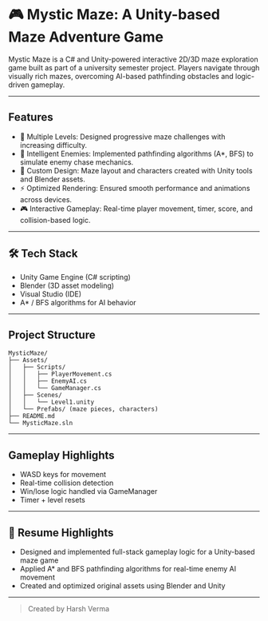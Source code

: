 # 🎮 Mystic Maze: A Unity-based Maze Adventure Game

Mystic Maze is a C# and Unity-powered interactive 2D/3D maze exploration game built as part of a university semester project. Players navigate through visually rich mazes, overcoming AI-based pathfinding obstacles and logic-driven gameplay.

---

## Features

* 🧩 Multiple Levels: Designed progressive maze challenges with increasing difficulty.
* 🤖 Intelligent Enemies: Implemented pathfinding algorithms (A\*, BFS) to simulate enemy chase mechanics.
* 🎨 Custom Design: Maze layout and characters created with Unity tools and Blender assets.
* ⚡ Optimized Rendering: Ensured smooth performance and animations across devices.
* 🎮 Interactive Gameplay: Real-time player movement, timer, score, and collision-based logic.

---

## 🛠️ Tech Stack

* Unity Game Engine (C# scripting)
* Blender (3D asset modeling)
* Visual Studio (IDE)
* A\* / BFS algorithms for AI behavior

---

## Project Structure

```
MysticMaze/
├── Assets/
│   ├── Scripts/
│   │   ├── PlayerMovement.cs
│   │   ├── EnemyAI.cs
│   │   └── GameManager.cs
│   ├── Scenes/
│   │   └── Level1.unity
│   └── Prefabs/ (maze pieces, characters)
├── README.md
└── MysticMaze.sln
```

---

## Gameplay Highlights

* WASD keys for movement
* Real-time collision detection
* Win/lose logic handled via GameManager
* Timer + level resets

---

## 📂 Resume Highlights

* Designed and implemented full-stack gameplay logic for a Unity-based maze game
* Applied A\* and BFS pathfinding algorithms for real-time enemy AI movement
* Created and optimized original assets using Blender and Unity

---
> Created by Harsh Verma
